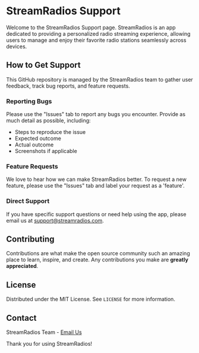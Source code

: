 # StreamRadios Support

Welcome to the StreamRadios Support page. StreamRadios is an app dedicated to providing a personalized radio streaming experience, allowing users to manage and enjoy their favorite radio stations seamlessly across devices.

## How to Get Support
This GitHub repository is managed by the StreamRadios team to gather user feedback, track bug reports, and feature requests. 

### Reporting Bugs
Please use the "Issues" tab to report any bugs you encounter. Provide as much detail as possible, including:
- Steps to reproduce the issue
- Expected outcome
- Actual outcome
- Screenshots if applicable

### Feature Requests
We love to hear how we can make StreamRadios better. To request a new feature, please use the "Issues" tab and label your request as a 'feature'.

### Direct Support
If you have specific support questions or need help using the app, please email us at support@streamradios.com.

## Contributing
Contributions are what make the open source community such an amazing place to learn, inspire, and create. Any contributions you make are **greatly appreciated**.

## License
Distributed under the MIT License. See `LICENSE` for more information.

## Contact
StreamRadios Team - [Email Us](mailto:support@streamradios.com)

Thank you for using StreamRadios!
